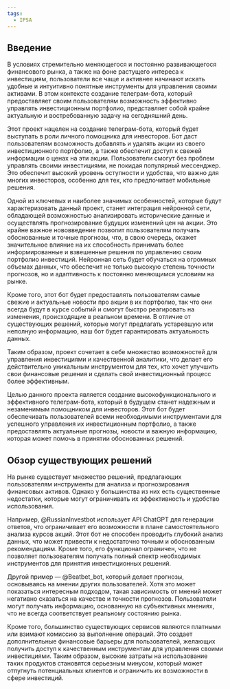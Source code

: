 ```yaml
---
tags:
  - IPSA
---
```

## Введение

В условиях стремительно меняющегося и постоянно развивающегося финансового рынка, а также на фоне растущего интереса к инвестициям, пользователи все чаще и активнее начинают искать удобные и интуитивно понятные инструменты для управления своими активами. В этом контексте создание телеграм-бота, который предоставляет своим пользователям возможность эффективно управлять инвестиционным портфолио, представляет собой крайне актуальную и востребованную задачу на сегодняшний день.

Этот проект нацелен на создание телеграм-бота, который будет выступать в роли личного помощника для инвесторов. Бот даст пользователям возможность добавлять и удалять акции из своего инвестиционного портфолио, а также обеспечит доступ к свежей информации о ценах на эти акции. Пользователи смогут без проблем управлять своими инвестициями, не покидая популярный мессенджер. Это обеспечит высокий уровень оступности и удобства, что важно для многих инвесторов, особенно для тех, кто предпочитает мобильные решения.

Одной из ключевых и наиболее значимых особенностей, которые будут характеризовать данный проект, станет интеграция нейронной сети, обладающей возможностью анализировать исторические данные и осуществлять прогнозирование будущих изменений цен на акции. Это крайне важное нововведение позволит пользователям получать обоснованные и точные прогнозы, что, в свою очередь, окажет значительное влияние на их способность принимать более информированные и взвешенные решения по управлению своим портфолио инвестиций. Нейронная сеть будет обучаться на огромных объемах данных, что обеспечит не только высокую степень точности прогнозов, но и адаптивность к постоянно меняющимся условиям на рынке.

Кроме того, этот бот будет предоставлять пользователям самые свежие и актуальные новости про акции в их портфолио, так что они всегда будут в курсе событий и смогут быстро реагировать на изменения, происходящие в реальном времени. В отличие от существующих решений, которые могут предлагать устаревшую или неполную информацию, наш бот будет гарантировать актуальность данных.

Таким образом, проект сочетает в себе множество возможностей для управления инвестициями и качественной аналитики, что делает его действительно уникальным инструментом для тех, кто хочет улучшить свои финансовые решения и сделать свой инвестиционный процесс более эффективным.

Целью данного проекта является создание высокофункционального и эффективного телеграм-бота, который в будущем станет надежным и незаменимым помощником для инвесторов. Этот бот будет обеспечивать пользователей всеми необходимыми инструментами для успешного управления их инвестиционным портфолио, а также предоставлять актуальные прогнозы, новости и важную информацию, которая может помочь в принятии обоснованных решений.  

## Обзор существующих решений

На рынке существует множество решений, предлагающих пользователям инструменты для анализа и прогнозирования финансовых активов. Однако у большинства из них есть существенные недостатки, которые могут ограничивать их эффективность и удобство использования.

Например, @RussianInvestbot использует API ChatGPT для генерации ответов, что ограничивает его возможности в плане самостоятельного анализа курсов акций. Этот бот не способен проводить глубокий анализ данных, что может привести к недостаточно точным и обоснованным рекомендациям. Кроме того, его функционал ограничен, что не позволяет пользователям получать полный спектр необходимых инструментов для принятия инвестиционных решений.

Другой пример — @Beatbet_bot, который делает прогнозы, основываясь на мнении других пользователей. Хотя это может показаться интересным подходом, такая зависимость от мнений может негативно сказаться на качестве и точности прогнозов. Пользователи могут получать информацию, основанную на субъективных мнениях, что не всегда соответствует реальному состоянию рынка.

Кроме того, большинство существующих сервисов являются платными или взимают комиссию за выполнение операций. Это создает дополнительные финансовые барьеры для пользователей, желающих получить доступ к качественным инструментам для управления своими инвестициями. Таким образом, высокие затраты на использование таких продуктов становятся серьезным минусом, который может отпугнуть потенциальных клиентов и ограничить их возможности в сфере инвестиций.

## 